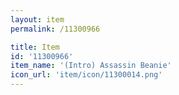 ```yaml
---
layout: item
permalink: /11300966

title: Item
id: '11300966'
item_name: '(Intro) Assassin Beanie'
icon_url: 'item/icon/11300014.png'
---
```

